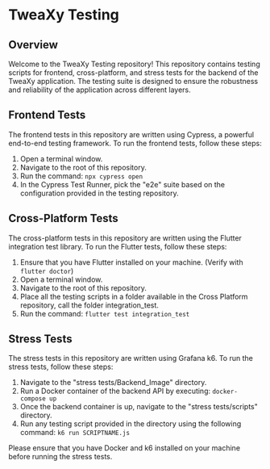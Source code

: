 # TweaXy Testing
## Overview
Welcome to the TweaXy Testing repository! This repository contains testing scripts for frontend, cross-platform, and stress tests for the backend of the TweaXy application. The testing suite is designed to ensure the robustness and reliability of the application across different layers.
## Frontend Tests
The frontend tests in this repository are written using Cypress, a powerful end-to-end testing framework. To run the frontend tests, follow these steps:
1. Open a terminal window.
2. Navigate to the root of this repository.
3. Run the command: ```npx cypress open```
4. In the Cypress Test Runner, pick the "e2e" suite based on the configuration provided in the testing repository.
## Cross-Platform Tests
The cross-platform tests in this repository are written using the Flutter integration test library. To run the Flutter tests, follow these steps:
1. Ensure that you have Flutter installed on your machine. (Verify with ``` flutter doctor ```)
2. Open a terminal window.
3. Navigate to the root of this repository.
4. Place all the testing scripts in a folder available in the Cross Platform repository, call the folder integration_test.
5. Run the command: ```flutter test integration_test```
## Stress Tests
The stress tests in this repository are written using Grafana k6. To run the stress tests, follow these steps:
1. Navigate to the "stress tests/Backend_Image" directory.
2. Run a Docker container of the backend API by executing: ```docker-compose up```
3. Once the backend container is up, navigate to the "stress tests/scripts" directory.
4. Run any testing script provided in the directory using the following command: ```k6 run SCRIPTNAME.js```

Please ensure that you have Docker and k6 installed on your machine before running the stress tests.
